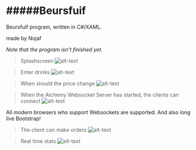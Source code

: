 #####Beursfuif
=========

Beursfuif program, written in C#/XAML.

made by Nojaf

*Note that the program *isn't* finished yet.*

> Splashscreen
![alt-text](http://nojaf.com/BeursfuifImages/server-splash.jpg "Splashscreen")


> Enter drinks
![alt-text](http://nojaf.com/BeursfuifImages/drinks.jpg "Drinks")


> When should the price change
![alt-text](http://nojaf.com/BeursfuifImages/intervals.jpg "Intervals")

> When the Alchemy Websocket Server has started, the clients can connect
![alt-text](http://nojaf.com/BeursfuifImages/connected.jpg "Connected clients")

All modern browsers who support Websockets are supported. And also long live Bootstrap!

> The client can make orders
![alt-text](http://nojaf.com/BeursfuifImages/client.jpg "Client view")

> Real time stats
![alt-text](http://nojaf.com/BeursfuifImages/stats.jpg "Stats")